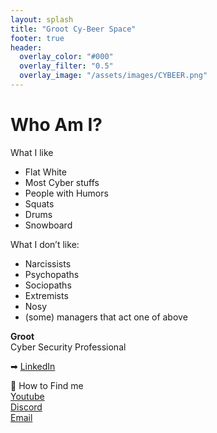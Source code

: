 ```yaml
---
layout: splash
title: "Groot Cy-Beer Space"
footer: true
header:
  overlay_color: "#000"
  overlay_filter: "0.5"
  overlay_image: "/assets/images/CYBEER.png"
---
```


# Who Am I? 
What I like
- Flat White
- Most Cyber stuffs
- People with Humors
- Squats
- Drums
- Snowboard

 What I don’t like:
 - Narcissists
 - Psychopaths
 - Sociopaths
 - Extremists 
 - Nosy
 - (some) managers that act one of above

**Groot**<br>
Cyber Security Professional <br>

➡  [<i class="fas fa-envelope fa-fw"></i> LinkedIn](https://www.linkedin.com/in/ace-l-bab75927a/)<br>


🤝 How to Find me<br>
[<i class="fab fa-youtube-play fa-fw"></i> Youtube](https://www.youtube.com/@redraccooncorp)<br>
[<i class="fab fa-discord fa-fw"></i> Discord](https://discord.gg/FGeh8Uk9Dg)<br>
[<i class="fas fa-envelope fa-fw"></i> Email](mailto:groot@redraccoon.kr)<br>


